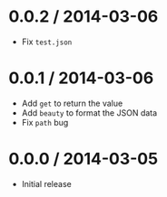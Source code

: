 
0.0.2 / 2014-03-06
==================

  * Fix `test.json`

0.0.1 / 2014-03-06
==================

  * Add `get` to return the value
  * Add `beauty` to format the JSON data
  * Fix `path` bug

0.0.0 / 2014-03-05
==================

  * Initial release